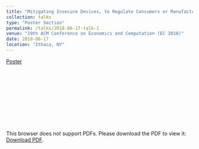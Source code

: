 ```yaml
---
title: "Mitigating Insecure Devices, to Regulate Consumers or Manufacturers?"
collection: talks
type: "Poster Section"
permalink: /talks/2018-06-17-talk-1
venue: "19th ACM Conference on Economics and Computation (EC 2018)"
date: 2018-06-17
location: "Ithaca, NY"
---
```


<a href="/files/cfhvw-2018-poster.pdf">Poster</a>

<object data="/files/cfhvw-2018-poster.pdf" type="application/pdf" width="25px" height="25px">
    <embed src="/files/cfhvw-2018-poster.pdf" type="application/pdf">
        <p>This browser does not support PDFs. Please download the PDF to view it: <a href="/files/cfhvw-2018-poster.pdf">Download PDF</a>.</p>
    </embed>
</object>
